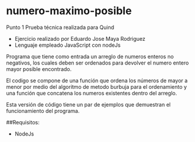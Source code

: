 # numero-maximo-posible

Punto 1 Prueba técnica realizada para Quind
 * Ejercicio realizado por Eduardo Jose Maya Rodriguez
 * Lenguaje empleado JavaScript con nodeJs
 
 Programa que tiene como entrada un arreglo de numeros enteros no negativos, los cuales deben ser ordenados para devolver el numero entero mayor posible encontrado.
 
 El codigo se compone de una función que ordena los números de mayor a menor por medio del algoritmo de metodo burbuja para el ordenamiento y una función que concatena los numeros existentes dentro del arreglo.
 
 Esta versión de código tiene un par de ejemplos que demuestran el funcionamiento del programa.
 
##Requisitos:
 - NodeJs
 
